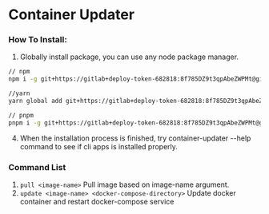 # Container Updater

### How To Install:
1. Globally install package, you can use any node package manager.
```bash
// npm 
npm i -g git+https://gitlab+deploy-token-682818:8f785DZ9t3qpAbeZWPMt@gitlab.com/widyarobotics/mynitro/container-updater

//yarn
yarn global add git+https://gitlab+deploy-token-682818:8f785DZ9t3qpAbeZWPMt@gitlab.com/widyarobotics/mynitro/container-updater

// pnpm
pnpm i -g git+https://gitlab+deploy-token-682818:8f785DZ9t3qpAbeZWPMt@gitlab.com/widyarobotics/mynitro/container-updater
```
4. When the installation process is finished, try container-updater --help command to see if cli apps is installed properly.

### Command List
1. ```pull <image-name>```
  Pull image based on image-name argument. 
2. ```update <image-name> <docker-compose-directory>```
  Update docker container and restart docker-compose service
